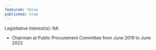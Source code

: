 ```yaml
---
featured: false
published: true
---
```

Legistlative Interest(s): NA

* Chairman at Public Procurement Committee from June 2019 to June 2023

